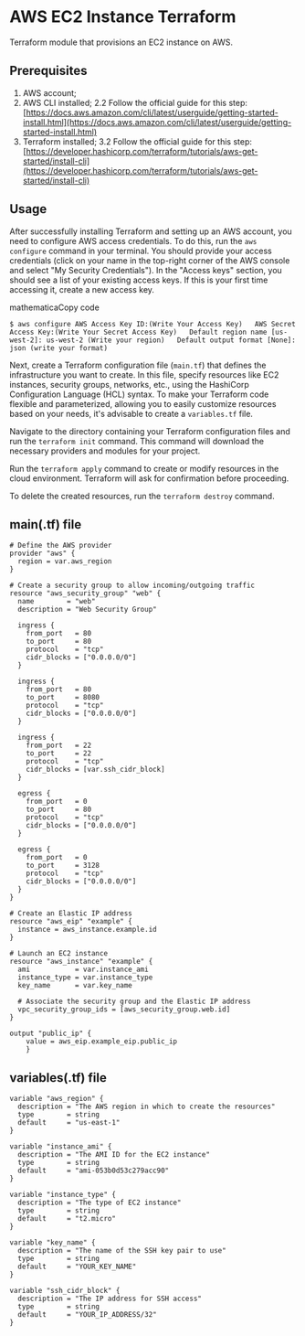 
# AWS EC2 Instance Terraform

Terraform module that provisions an EC2 instance on AWS.

## Prerequisites

1.  AWS account;
2.  AWS CLI installed; 2.2 Follow the official guide for this step: [https://docs.aws.amazon.com/cli/latest/userguide/getting-started-install.html](https://docs.aws.amazon.com/cli/latest/userguide/getting-started-install.html)
3.  Terraform installed; 3.2 Follow the official guide for this step: [https://developer.hashicorp.com/terraform/tutorials/aws-get-started/install-cli](https://developer.hashicorp.com/terraform/tutorials/aws-get-started/install-cli)

## Usage

After successfully installing Terraform and setting up an AWS account, you need to configure AWS access credentials. To do this, run the `aws configure` command in your terminal. You should provide your access credentials (click on your name in the top-right corner of the AWS console and select "My Security Credentials"). In the "Access keys" section, you should see a list of your existing access keys. If this is your first time accessing it, create a new access key.

mathematicaCopy code

`$ aws configure
AWS Access Key ID:(Write Your Access Key)  
AWS Secret Access Key:(Write Your Secret Access Key)  
Default region name [us-west-2]: us-west-2 (Write your region)  
Default output format [None]: json (write your format)` 

Next, create a Terraform configuration file (`main.tf`) that defines the infrastructure you want to create. In this file, specify resources like EC2 instances, security groups, networks, etc., using the HashiCorp Configuration Language (HCL) syntax. To make your Terraform code flexible and parameterized, allowing you to easily customize resources based on your needs, it's advisable to create a `variables.tf` file.

Navigate to the directory containing your Terraform configuration files and run the `terraform init` command. This command will download the necessary providers and modules for your project.

Run the `terraform apply` command to create or modify resources in the cloud environment. Terraform will ask for confirmation before proceeding.

To delete the created resources, run the `terraform destroy` command.
## main(.tf) file
```
# Define the AWS provider
provider "aws" {
  region = var.aws_region
}

# Create a security group to allow incoming/outgoing traffic
resource "aws_security_group" "web" {
  name        = "web"
  description = "Web Security Group"

  ingress {
    from_port   = 80
    to_port     = 80
    protocol    = "tcp"
    cidr_blocks = ["0.0.0.0/0"]
  }
  
  ingress {
    from_port   = 80
    to_port     = 8080
    protocol    = "tcp"
    cidr_blocks = ["0.0.0.0/0"]
  }
  
  ingress {
    from_port   = 22
    to_port     = 22
    protocol    = "tcp"
    cidr_blocks = [var.ssh_cidr_block]
  }
  
  egress {
    from_port   = 0
    to_port     = 80
    protocol    = "tcp"
    cidr_blocks = ["0.0.0.0/0"]
  }
  
  egress {
    from_port   = 0
    to_port     = 3128
    protocol    = "tcp"
    cidr_blocks = ["0.0.0.0/0"]
  }
}

# Create an Elastic IP address
resource "aws_eip" "example" {
  instance = aws_instance.example.id
}

# Launch an EC2 instance
resource "aws_instance" "example" {
  ami           = var.instance_ami
  instance_type = var.instance_type
  key_name      = var.key_name
  
  # Associate the security group and the Elastic IP address
  vpc_security_group_ids = [aws_security_group.web.id]
}

output "public_ip" { 
	value = aws_eip.example_eip.public_ip 
	}
```

## variables(.tf) file
```
variable "aws_region" {
  description = "The AWS region in which to create the resources"
  type        = string
  default     = "us-east-1"
}

variable "instance_ami" {
  description = "The AMI ID for the EC2 instance"
  type        = string
  default     = "ami-053b0d53c279acc90"
}

variable "instance_type" {
  description = "The type of EC2 instance"
  type        = string
  default     = "t2.micro"
}

variable "key_name" {
  description = "The name of the SSH key pair to use"
  type        = string
  default     = "YOUR_KEY_NAME"
}

variable "ssh_cidr_block" {
  description = "The IP address for SSH access"
  type        = string
  default     = "YOUR_IP_ADDRESS/32"
}
```